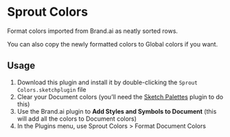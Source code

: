 # Sprout Colors

Format colors imported from Brand.ai as neatly sorted rows.

You can also copy the newly formatted colors to Global colors if you want.

## Usage

1. Download this plugin and install it by double-clicking the `Sprout Colors.sketchplugin` file
2. Clear your Document colors (you’ll need the [Sketch Palettes](https://github.com/andrewfiorillo/sketch-palettes) plugin to do this)
3. Use the Brand.ai plugin to **Add Styles and Symbols to Document** (this will add all the colors to Document colors)
4. In the Plugins menu, use Sprout Colors > Format Document Colors